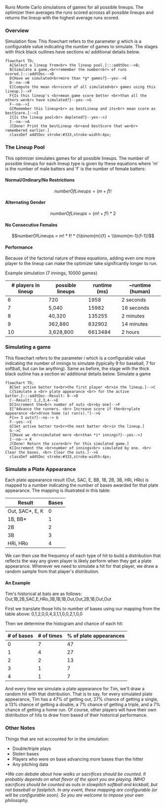 Runs Monte Carlo simulations of games for all possible lineups. The optimizer then averages the runs scored acrosss all possible lineups and returns the lineup with the highest average runs scored.

### Overview

Simulation flow. This flowchart refers to the parameter *g* which is a configurable value indicating the number of games to simulate. The stages with thick black outlines have sections w/ additional details below.
```mermaid
flowchart TD;  
  A[Select a lineup from<br> the lineup pool.]:::addtDoc-->B;
  B[Simulate a game,<br>remember the number<br> of runs scored.]:::addtDoc-->D
  D{Have we simulated<br>more than *g* games?}--yes-->E
  D--no-->B
  E[Compute the mean <br>score of all simulated<br> games using this lineup.]-->F
  F{Is this lineup's <br>mean game score better <br>than all the others we<br> have simulated?}--yes-->G
  F--no-->I
  G[Remember this lineup<br> as bestLineup and its<br> mean score as bestScore.]-->I
  I{Is the lineup pool<br> depleted?}--yes-->J
  I--no-->A
  J[Done! Print the bestLineup <br>and bestScore that we<br> remembered earlier.]
  classDef addtDoc stroke:#333,stroke-width:4px;
```

### The Lineup Pool

This optimizer simulates games for all possible lineups. The number of possible lineups for each lineup type is given by these equations where 'm' is the number of male batters and 'f' is the number of female batters:

#### Normal/Ordinary/No Restrictions
```math
numberOfLineups = (m+f)!
```

#### Alternating Gender
```math
numberOfLineups = (m! + f!) * 2
```

#### No Consecutive Females
```math
numberOfLineups = m! * f! * (\\binom{m}{f} + \\binom{m-1}{f-1})
```

#### Performance

Because of the factorial nature of these equations, adding even one more player to the lineup can make the optimizer take significantly longer to run.

Example simulation (7 innings, 10000 games)

| # players in lineup  | possible lineups     | runtime (ms) | ~runtime (human)  |
| -------------------- | -------------------- | ------------ | ----------------- |
| 6                    | 720                  | 1958         | 2 seconds         |
| 7                    | 5,040                | 15982        | 16 seconds        |
| 8                    | 40,320               | 135255       | 2 minutes         |
| 9                    | 362,880              | 832902       | 14 minutes        |
| 10                   | 3,628,800            | 6613484      | 2 hours           |

### Simulating a game
This flowchart refers to the parameter *i* which is a configurable value indicating the number of innings to simulate (typically 9 for baseball, 7 for softball, but can be anything). Same as before, the stage with the thick black outline has a section w/ additional details below.
Simulate a game
```mermaid
flowchart TD;
  B[Set active batter to<br>the first player <br>in the lineup.]-->C
  C{Simulate a <br> plate appearance <br> for the active batter.}:::addtDoc--Result: 0-->D
  C--Result: 1,2,3,4-->E
  D[Increment the<br> number of outs <br>by one]-->F
  E["Advance the runners. <br> Increase score if the<br>plate appearance <br>drove home (a) run(s)."]-->G
  F[>= 3 outs?]--no--> G
  F--yes-->I
  G[Set active batter to<br>the next batter <br>in the lineup.]
  G-->C
  I{Have we <br>simulated more <br>than *i* innings?}--yes-->J
  I--no--> K
  J[Done! Return the score<br> for this simulated game.]
  K[Increment the <br>number of innings<br> simulated by one. <br> Clear the bases. <br> Clear the outs.]-->G
  classDef addtDoc stroke:#333,stroke-width:4px;
```

### Simulate a Plate Appearance

Each plate appearance result (Out, SAC, E, BB, 1B, 2B, 3B, HRi, HRo) is mapped to a number indicating the number of bases awarded for that plate appearance. The mapping is illustrated in this table:

| Result          | Bases |
| --------------- | ----- |
| Out, SAC*, E, K | 0     |
| 1B, BB*         | 1     |
| 2B              | 2     |
| 3B              | 3     |
| HRi, HRo        | 4     |

We can then use the frequency of each type of hit to build a distribution that reflects the way any given player is likely perform when they get a plate appearance. Whenever we need to simulate a hit for that player, we draw a random sample from that player's distribution.

#### An Example

Tim's historical at bats are as follows:
Out,1B,2B,SAC,E,HRo,3B,1B,1B,Out,Out,2B,1B,Out,Out

First we translate those hits to number of bases using our mapping from the table above:
0,1,2,0,0,4,3,1,1,0,0,2,1,0,0

Then we determine the histogram and chance of each hit:

| # of bases | # of times | % of plate appearances |
| ---------- | ---------- | --------  |
| 0          | 7          | 47        |
| 1          | 4          | 27        |
| 2          | 2          | 13        |
| 3          | 1          | 7         |
| 4          | 1          | 7         |

And every time we simulate a plate appearance for Tim, we'll draw a random hit with that distribution. That is to say, for every simulated plate appearance, Tim has a 47% of getting out, 27% chance of getting a single, a 13% chance of getting a double, a 7% chance of getting a triple, and a 7% chance of getting a home run. Of course, other players will have their own distribution of hits to draw from based of their historical performance. 

### Other Notes

Things that are not accounted for in the simulation:

- Double/triple plays
- Stolen bases
- Players who were on base advancing more bases than the hitter
- Any pitching data

_*We can debate about how walks or sacrifices should be counted. It probably depends on what flavor of the sport you are playing. IMHO sacrifices should be counted as outs in slowpitch softball and kickball, but not baseball or fastpitch. In any event, these mapping are configurable (or will be configurable soon). So you are welcome to impose your own philosophy._